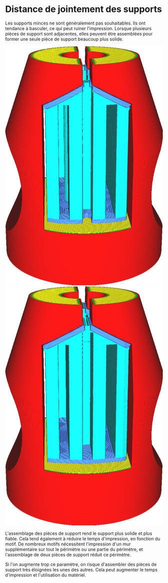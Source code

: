 Distance de jointement des supports
===

Les supports minces ne sont généralement pas souhaitables. Ils ont tendance à basculer, ce qui peut ruiner l'impression. Lorsque plusieurs pièces de support sont adjacentes, elles peuvent être assemblées pour former une seule pièce de support beaucoup plus solide.

![Deux pièces de support sont proches l'une de l'autre](../../../articles/images/support_join_distance_low.png)
![Avec une distance de jointure suffisante, ils sont fusionnés ensemble](../../../articles/images/support_join_distance_high.png)

L'assemblage des pièces de support rend le support plus solide et plus fiable. Cela tend également à réduire le temps d'impression, en fonction du motif. De nombreux motifs nécessitent l'impression d'un mur supplémentaire sur tout le périmètre ou une partie du périmètre, et l'assemblage de deux pièces de support réduit ce périmètre.

Si l'on augmente trop ce paramètre, on risque d'assembler des pièces de support très éloignées les unes des autres. Cela peut augmenter le temps d'impression et l'utilisation du matériel.
